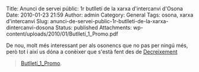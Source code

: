 Title: Anunci de servei públic: 1r butlletí de la xarxa d'intercanvi d'Osona
Date: 2010-01-23 21:59
Author: admin
Category: General
Tags: osona, xarxa d'intercanvi
Slug: anunci-de-servei-public-1r-butlleti-de-la-xarxa-dintercanvi-dosona
Status: published
Attachments: wp-content/uploads/2010/01/Butlletí_1_Promo.pdf

De nou, molt més interessant per als osonencs que no pas per ningú més, però tot i així us dóna a conèixer que s'està fent des de [Decreixement](http://decreixement.net/ "Lloc web del projecte Xarxa per al decreixement")

> [Butlletí_1_Promo](./wp-content/uploads/2010/01/Butlletí_1_Promo.pdf).
